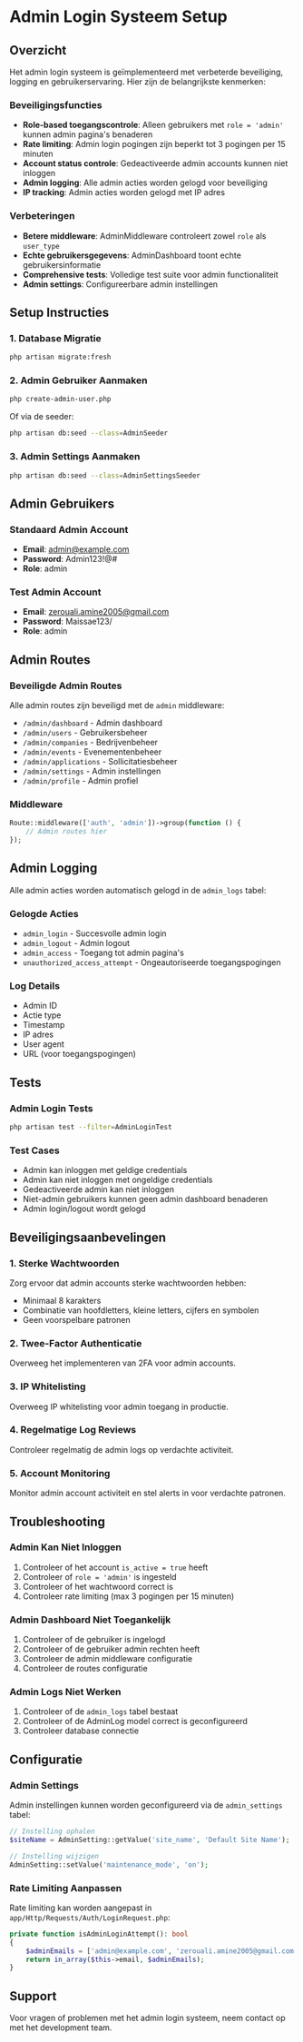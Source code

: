 # Admin Login Systeem Setup

## Overzicht

Het admin login systeem is geïmplementeerd met verbeterde beveiliging, logging en gebruikerservaring. Hier zijn de belangrijkste kenmerken:

### Beveiligingsfuncties
- **Role-based toegangscontrole**: Alleen gebruikers met `role = 'admin'` kunnen admin pagina's benaderen
- **Rate limiting**: Admin login pogingen zijn beperkt tot 3 pogingen per 15 minuten
- **Account status controle**: Gedeactiveerde admin accounts kunnen niet inloggen
- **Admin logging**: Alle admin acties worden gelogd voor beveiliging
- **IP tracking**: Admin acties worden gelogd met IP adres

### Verbeteringen
- **Betere middleware**: AdminMiddleware controleert zowel `role` als `user_type`
- **Echte gebruikersgegevens**: AdminDashboard toont echte gebruikersinformatie
- **Comprehensive tests**: Volledige test suite voor admin functionaliteit
- **Admin settings**: Configureerbare admin instellingen

## Setup Instructies

### 1. Database Migratie
```bash
php artisan migrate:fresh
```

### 2. Admin Gebruiker Aanmaken
```bash
php create-admin-user.php
```

Of via de seeder:
```bash
php artisan db:seed --class=AdminSeeder
```

### 3. Admin Settings Aanmaken
```bash
php artisan db:seed --class=AdminSettingsSeeder
```

## Admin Gebruikers

### Standaard Admin Account
- **Email**: admin@example.com
- **Password**: Admin123!@#
- **Role**: admin

### Test Admin Account
- **Email**: zerouali.amine2005@gmail.com
- **Password**: Maissae123/
- **Role**: admin

## Admin Routes

### Beveiligde Admin Routes
Alle admin routes zijn beveiligd met de `admin` middleware:

- `/admin/dashboard` - Admin dashboard
- `/admin/users` - Gebruikersbeheer
- `/admin/companies` - Bedrijvenbeheer
- `/admin/events` - Evenementenbeheer
- `/admin/applications` - Sollicitatiesbeheer
- `/admin/settings` - Admin instellingen
- `/admin/profile` - Admin profiel

### Middleware
```php
Route::middleware(['auth', 'admin'])->group(function () {
    // Admin routes hier
});
```

## Admin Logging

Alle admin acties worden automatisch gelogd in de `admin_logs` tabel:

### Gelogde Acties
- `admin_login` - Succesvolle admin login
- `admin_logout` - Admin logout
- `admin_access` - Toegang tot admin pagina's
- `unauthorized_access_attempt` - Ongeautoriseerde toegangspogingen

### Log Details
- Admin ID
- Actie type
- Timestamp
- IP adres
- User agent
- URL (voor toegangspogingen)

## Tests

### Admin Login Tests
```bash
php artisan test --filter=AdminLoginTest
```

### Test Cases
- Admin kan inloggen met geldige credentials
- Admin kan niet inloggen met ongeldige credentials
- Gedeactiveerde admin kan niet inloggen
- Niet-admin gebruikers kunnen geen admin dashboard benaderen
- Admin login/logout wordt gelogd

## Beveiligingsaanbevelingen

### 1. Sterke Wachtwoorden
Zorg ervoor dat admin accounts sterke wachtwoorden hebben:
- Minimaal 8 karakters
- Combinatie van hoofdletters, kleine letters, cijfers en symbolen
- Geen voorspelbare patronen

### 2. Twee-Factor Authenticatie
Overweeg het implementeren van 2FA voor admin accounts.

### 3. IP Whitelisting
Overweeg IP whitelisting voor admin toegang in productie.

### 4. Regelmatige Log Reviews
Controleer regelmatig de admin logs op verdachte activiteit.

### 5. Account Monitoring
Monitor admin account activiteit en stel alerts in voor verdachte patronen.

## Troubleshooting

### Admin Kan Niet Inloggen
1. Controleer of het account `is_active = true` heeft
2. Controleer of `role = 'admin'` is ingesteld
3. Controleer of het wachtwoord correct is
4. Controleer rate limiting (max 3 pogingen per 15 minuten)

### Admin Dashboard Niet Toegankelijk
1. Controleer of de gebruiker is ingelogd
2. Controleer of de gebruiker admin rechten heeft
3. Controleer de admin middleware configuratie
4. Controleer de routes configuratie

### Admin Logs Niet Werken
1. Controleer of de `admin_logs` tabel bestaat
2. Controleer of de AdminLog model correct is geconfigureerd
3. Controleer database connectie

## Configuratie

### Admin Settings
Admin instellingen kunnen worden geconfigureerd via de `admin_settings` tabel:

```php
// Instelling ophalen
$siteName = AdminSetting::getValue('site_name', 'Default Site Name');

// Instelling wijzigen
AdminSetting::setValue('maintenance_mode', 'on');
```

### Rate Limiting Aanpassen
Rate limiting kan worden aangepast in `app/Http/Requests/Auth/LoginRequest.php`:

```php
private function isAdminLoginAttempt(): bool
{
    $adminEmails = ['admin@example.com', 'zerouali.amine2005@gmail.com'];
    return in_array($this->email, $adminEmails);
}
```

## Support

Voor vragen of problemen met het admin login systeem, neem contact op met het development team. 